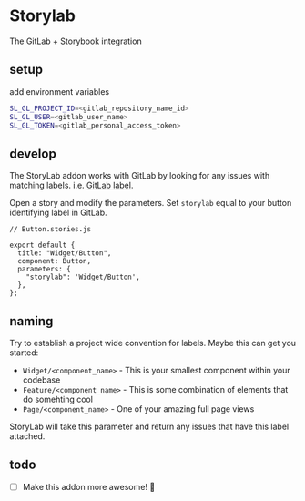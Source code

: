 # Storylab
The GitLab + Storybook integration

## setup

add environment variables

```bash
SL_GL_PROJECT_ID=<gitlab_repository_name_id>
SL_GL_USER=<gitlab_user_name>
SL_GL_TOKEN=<gitlab_personal_access_token>
```

## develop
The StoryLab addon works with GitLab by looking for any issues with matching labels. i.e. [GitLab label](https://docs.gitlab.com/ee/user/project/labels.html).

Open a story and modify the parameters. Set `storylab` equal to your button identifying label in GitLab.

```tsx
// Button.stories.js

export default {
  title: "Widget/Button",
  component: Button,
  parameters: {
    "storylab": 'Widget/Button',
  },
};
```

## naming
Try to establish a project wide convention for labels. Maybe this can get you started:

* `Widget/<component_name>` - This is your smallest component within your codebase
* `Feature/<component_name>` - This is some combination of elements that do somehting cool
* `Page/<component_name>` - One of your amazing full page views

StoryLab will take this parameter and return any issues that have this label attached.

## todo
- [ ] Make this addon more awesome! 🤘
